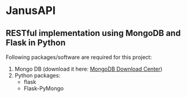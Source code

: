 # JanusAPI
## RESTful implementation using MongoDB and Flask in Python

Following packages/software are required for this project:  
1. Mongo DB (download it here: [MongoDB Download Center](https://www.mongodb.com/download-center?jmp=nav#community))  
2. Python packages:  
	* flask  
	* Flask-PyMongo